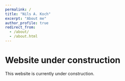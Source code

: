 ```yaml
---
permalink: /
title: "Nils A. Koch"
excerpt: "About me"
author_profile: true
redirect_from: 
  - /about/
  - /about.html
---
```


#  Website under construction

This website is currently under construction.



